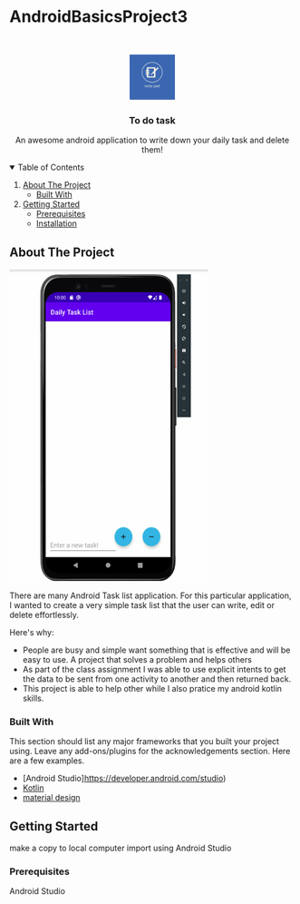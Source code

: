 # AndroidBasicsProject3

<!-- PROJECT LOGO -->
<br />
<p align="center">
    <img src="https://github.com/kayabliss/AndroidBasicsProject3/blob/master/notpadlogo.jpg" alt="Logo" width="80" height="80">
  </a>

  <h3 align="center">To do task</h3>

  <p align="center">
    An awesome android application to write down your daily task and delete them!
    <br />
  </p>
</p>



<!-- TABLE OF CONTENTS -->
<details open="open">
  <summary>Table of Contents</summary>
  <ol>
    <li>
      <a href="#about-the-project">About The Project</a>
      <ul>
        <li><a href="#built-with">Built With</a></li>
      </ul>
    </li>
    <li>
      <a href="#getting-started">Getting Started</a>
      <ul>
        <li><a href="#prerequisites">Prerequisites</a></li>
        <li><a href="#installation">Installation</a></li>
      </ul>
    </li>
   
  
  </ol>
</details>



<!-- ABOUT THE PROJECT -->
## About The Project

<img src="https://github.com/kayabliss/AndroidBasicsProject3/blob/master/dailytask.gif" width="350" height="550"/>

There are many Android Task list application.  For this particular application, I wanted to create a very simple task list that the user can write, edit or delete effortlessly.

Here's why:
* People are busy and simple want something that is effective and will be easy to use. A project that solves a problem and helps others
* As part of the class assignment I was able to use explicit intents to get the data to be sent from one activity to another and then returned back.
* This project is able to help other while I also pratice my android kotlin skills.


### Built With

This section should list any major frameworks that you built your project using. Leave any add-ons/plugins for the acknowledgements section. Here are a few examples.
* [Android Studio]https://developer.android.com/studio)
* [Kotlin](https://kotlinlang.org/)
* [material design](https://laravel.com)



<!-- GETTING STARTED -->
## Getting Started

make a copy to local computer
import using Android Studio

### Prerequisites

 Android Studio














